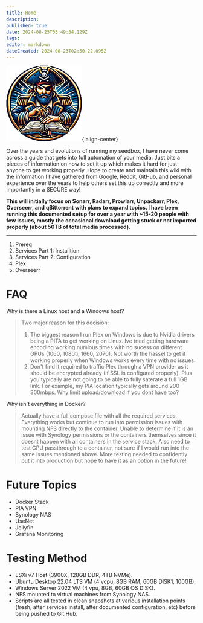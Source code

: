 ```yaml
---
title: Home
description: 
published: true
date: 2024-08-25T03:49:54.129Z
tags: 
editor: markdown
dateCreated: 2024-08-23T02:50:22.095Z
---
```


![sitelogo_200x200.png](/assets/sitelogo_200x200.png){.align-center}

Over the years and evolutions of running my seedbox, I have never come across a guide that gets into full automation of your media. Just bits a pieces of information on how to set it up which makes it hard for just anyone to get working properly. Hope to create and maintain this wiki with the information I have gathered from Google, Reddit, GitHub, and personal experience over the years to help others set this up correctly and more importantly in a SECURE way!

**This will initially focus on Sonarr, Radarr, Prowlarr, Unpackarr, Plex, Overseerr, and qBittorrent with plans to expand topics. I have been running this documented setup for over a year with ~15-20 people with few issues, mostly the occasional download getting stuck or not imported properly (about 50TB of total media processed).**

---

1. Prereq
2. Services Part 1: Installtion
3. Services Part 2: Configuration
4. Plex
5. Overseerr

# FAQ
Why is there a Linux host and a Windows host?
> Two major reason for this decision:
>1. The biggest reason I run Plex on Windows is due to Nvidia drivers being a PITA to get working on Linux. Ive tried getting hardware encoding working numious times with no sucess on different GPUs (1060, 1080ti, 1660, 2070). Not worth the hassel to get it working properly when Windows works every time with no issues. 
>2. Don't find it required to traffic Plex through a VPN provider as it should be encrypted already (If SSL is configured properly). Plus you typically are not going to be able to fully saterate a full 1GB link. For example, my PIA location typically gets around 200-300mbps. Why limit upload/download if you dont have too?

Why isn't everything in Docker?
> Actually have a full compose file with all the required services. Everything works but continue to run into permission issues with mounting NFS directly to the container. Unable to determine if it is an issue with Synology permissions or the containers themselves since it doesnt happen with all containers in the service stack. Also need to test GPU passthrough to a container, not sure if I would run into the same issues mentioned above. More testing needed to confidently put it into production but hope to have it as an option in the future!

# Future Topics
- Docker Stack
- PIA VPN
- Synology NAS
- UseNet
- Jellyfin
- Grafana Monitoring

# Testing Method
- ESXi v7 Host (3900X, 128GB DDR, 4TB NVMe).
- Ubuntu Desktop 22.04 LTS VM (4 vcpu, 8GB RAM, 60GB DISK1, 100GB).
- Windows Server 2022 VM (4 vpu, 8GB, 60GB OS DISK).
- NFS mounted to virtual machines from Synology NAS.
- Scripts are all tested in clean snapshots at various installation points (fresh, after services install, after documented configuration, etc) before being pushed to Git Hub.



